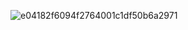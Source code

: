 
![e04182f6094f2764001c1df50b6a2971](https://github.com/user-attachments/assets/b9c101c5-d17f-41ef-926e-ae0dcdb4c6a8)





